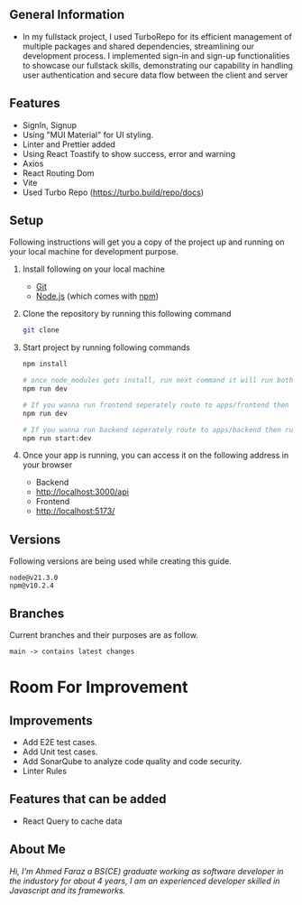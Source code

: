 ## General Information

- In my fullstack project, I used TurboRepo for its efficient management of multiple packages and shared dependencies, streamlining our development process. I implemented sign-in and sign-up functionalities to showcase our fullstack skills, demonstrating our capability in handling user authentication and secure data flow between the client and server

## Features

- SignIn, Signup
- Using "MUI Material" for UI styling.
- Linter and Prettier added
- Using React Toastify to show success, error and warning
- Axios
- React Routing Dom
- Vite
- Used Turbo Repo (https://turbo.build/repo/docs)

## Setup

Following instructions will get you a copy of the project up and running on your local machine for development purpose.

1.  Install following on your local machine
    - [Git](https://git-scm.com)
    - [Node.js](https://nodejs.org/en/download/) (which comes with [npm](http://npmjs.com))
2.  Clone the repository by running this following command
    ```bash
    git clone 
    ```
3.  Start project by running following commands

    ```bash
    npm install

    # once node_modules gets install, run next command it will run both project because I have used turbo repo
    npm run dev

    # If you wanna run frontend seperately route to apps/frontend then run
    npm run dev

    # If you wanna run backend seperately route to apps/backend then run
    npm run start:dev

    ```

4.  Once your app is running, you can access it on the following address in your browser
    - Backend
    - [http://localhost:3000/api](http://localhost:3000/api)
    - Frontend
    - [http://localhost:5173/](http://localhost:5173/)

## Versions

Following versions are being used while creating this guide.

```
node@v21.3.0
npm@v10.2.4
```

## Branches

Current branches and their purposes are as follow.

```
main -> contains latest changes

```

# Room For Improvement

## Improvements

- Add E2E test cases.
- Add Unit test cases.
- Add SonarQube to analyze code quality and code security.
- Linter Rules

## Features that can be added

- React Query to cache data

## About Me

_Hi, I'm Ahmed Faraz a BS(CE) graduate working as software developer in the industory for about 4 years, I am an experienced developer skilled in Javascript and its frameworks._